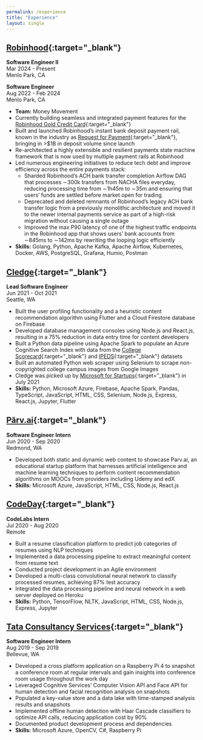 ```yaml
---
permalink: /experience
title: "Experience"
layout: single
---
```

## [Robinhood](https://robinhood.com/us/en/){:target="_blank"}
**Software Engineer II**\
Mar 2024 - Present\
Menlo Park, CA

**Software Engineer**\
Aug 2022 - Feb 2024\
Menlo Park, CA
- **Team:** Money Movement
- Currently building seamless and integrated payment features for the [Robinhood Gold Credit Card](https://robinhood.com/creditcard/){:target="_blank"}
- Built and launched Robinhood’s instant bank deposit payment rail, known in the industry as [Request for Payment](https://www.moderntreasury.com/learn/request-for-payment){:target="_blank"}, bringing in >$1B in deposit volume since launch
- Re-architected a highly extensible and resilient payments state machine framework that is now used by multiple payment rails at Robinhood
- Led numerous engineering initiatives to reduce tech debt and improve efficiency across the entire payments stack:
    - Sharded Robinhood’s ACH bank transfer completion Airflow DAG that processes ∼300k transfers from NACHA files everyday, reducing processing time from ∼1h45m to ∼35m and ensuring that users’ funds are settled before market open for trading
    - Deprecated and deleted remnants of Robinhood’s legacy ACH bank transfer logic from a previously monolithic architecture and moved it to the newer internal payments service as part of a high-risk migration without causing a single outage
    - Improved the max P90 latency of one of the highest traffic endpoints in the Robinhood app that shows users’ bank accounts from ∼845ms to ∼142ms by rewriting the looping logic efficiently
- **Skills:** Golang, Python, Apache Kafka, Apache Airflow, Kubernetes, Docker, AWS, PostgreSQL, Grafana, Humio, Postman

## [Cledge](https://cledge.org/){:target="_blank"}
**Lead Software Engineer**\
Jun 2021 - Oct 2021\
Seattle, WA
- Built the user profiling functionality and a heuristic content recommendation algorithm using Flutter and a Cloud Firestore database on Firebase
- Developed database management consoles using Node.js and React.js, resulting in a 75% reduction in data entry time for content developers
- Built a Python data pipeline using Apache Spark to populate an Azure Cognitive Search Index with data from the [College Scorecard](https://collegescorecard.ed.gov/){:target="_blank"} and [IPEDS](https://nces.ed.gov/ipeds/){:target="_blank"} datasets
- Built an automated Python web scraper using Selenium to scrape non-copyrighted college campus images from Google Images
- Cledge was picked up by [Microsoft for Startups](https://startups.microsoft.com/){:target="_blank"} in July 2021
- **Skills:** Python, Microsoft Azure, Firebase, Apache Spark, Pandas, TypeScript, JavaScript, HTML, CSS, Selenium, Node.js, Express, React.js, Jupyter, Flutter

## [P&#227;rv.ai](https://www.linkedin.com/company/parvai/){:target="_blank"}
**Software Engineer Intern**\
Jun 2020 - Sep 2020\
Redmond, WA
- Developed both static and dynamic web content to showcase Parv.ai, an educational startup platform that harnesses artificial intelligence and machine learning techniques to perform content recommendation algorithms on MOOCs from providers including Udemy and edX
- **Skills:** Microsoft Azure, JavaScript, HTML, CSS, Node.js, React.js

## [CodeDay](https://www.codeday.org/){:target="_blank"}
**CodeLabs Intern**\
Jul 2020 - Aug 2020\
Remote
- Built a resume classification platform to predict job categories of resumes using NLP techniques
- Implemented a data processing pipeline to extract meaningful content from resume text
- Conducted project development in an Agile environment
- Developed a multi-class convolutional neural network to classify processed resumes, achieving 87% test accuracy
- Integrated the data processing pipeline and neural network in a web server deployed on Heroku
- **Skills:** Python, TensorFlow, NLTK, JavaScript, HTML, CSS, Node.js, Express, Jupyter

## [Tata Consultancy Services](https://www.tcs.com/){:target="_blank"}
**Software Engineer Intern**\
Aug 2019 - Sep 2019\
Bellevue, WA
- Developed a cross platform application on a Raspberry Pi 4 to snapshot a conference room at regular intervals and gain insights into conference room usage throughout the work day
- Leveraged Cognitive Services’ Computer Vision API and Face API for human detection and facial recognition analysis on snapshots
- Populated a key-value store and a data lake with time-stamped analysis results and snapshots
- Implemented offline human detection with Haar Cascade classifiers to optimize API calls, reducing application cost by 90%
- Documented product development process and dependencies
- **Skills:** Microsoft Azure, OpenCV, C#, Raspberry Pi
